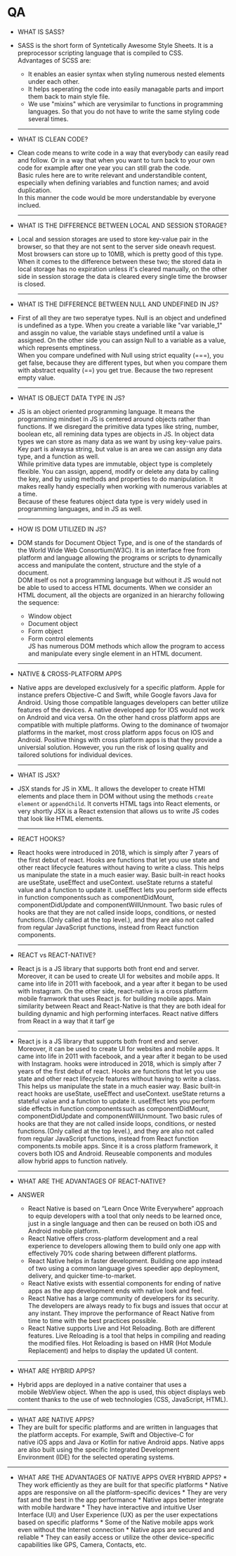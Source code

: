 # QA

- WHAT IS SASS? <br/>
- SASS is the short form of Syntetically Awesome Style Sheets. It is a preprocessor scripting language that is compiled to CSS. <br/> Advantages of SCSS are: <br/>
  * It enables an easier syntax when styling numerous nested elements under each other.
  * It helps seperating the code into easily managable parts and import them back to main style file.
  * We use "mixins" which are verysimilar to functions in programming languages. So that you do not have to write the same styling code several times. 
  <hr/>
- WHAT IS CLEAN CODE? 
- Clean code means to write code in a way that everybody can easily read and follow. Or in a way that when you want to turn back to your own code for example after one year you can still grab the code.<br/>
Basic rules here are to write relevant and understandible content, especially when defining variables and function names; and avoid duplication. <br/>
In this manner the code would be more understandable by everyone inclued.
  <hr/>
- WHAT IS THE DIFFERENCE BETWEEN LOCAL AND SESSION STORAGE? 
- Local and session storages are used to store key-value pair in the browser, so that they are not sent to the server side oneavh request. Most browsers can store up to 10MB, which is pretty good of this type. <br/>
When it comes to the difference between these two; the stored data in local storage has no expiration unless it's cleared manually, on the other side in session storage the data is cleared every single time the browser is closed.
  <hr/>
- WHAT IS THE DIFFERENCE BETWEEN NULL AND UNDEFINED IN JS? 
- First of all they are two seperatye types. Null is an object and undefined is undefined as a type. When you create a variable like "var variable_1" and assgin no value, the variable stays undefined until a value is assigned. On the other side you can assign Null to a variable as a value, which represents emptiness. <br/>
When you compare undefined with Null using strict equality (===), you get false, because they are different types, but when you compare them with abstract equality (==) you get true. Because the two represent empty value.
  <hr/>
- WHAT IS OBJECT DATA TYPE IN JS?
- JS is an object oriented programming language. It means the programming mindset in JS is centered around objects rather than functions. If we disregard the primitive data types like string, number, boolean etc, all remining data types are objects in JS. In object data types we can store as many data as we want by using key-value pairs. Key part is alwaysa string, but value is an area we can assign any data type, and a function as well.<br/>While primitive data types are immutable, object type is completely flexible. You can assign, append, modify or delete any data by calling the key, and by using methods and properties to do manipulation. It makes really handy especially when working with numerous variables at a time. <br/> Because of these features object data type is very widely used in programming languages, and in JS as well.
  <hr/>
- HOW IS DOM UTILIZED IN JS?
- DOM stands for Document Object Type, and is one of the standards of the World Wide Web Consortium(W3C). It is an interface free from platform and language allowing the programs or scripts to dynamically access and manipulate the content,  structure and the style of a document.<br/> DOM itself os not a programming language but without it JS would not be able to used to access HTML documents. When we consider an HTML document, all the objects are organized in an hierarchy following the sequence:
  * Window object
  * Document object
  * Form object
  * Form control elements<br/>
JS has numerous DOM methods which allow the program to access and manipulate every single element in an HTML document.
  <hr/>
- NATIVE & CROSS-PLATFORM APPS
- Native apps are developed exclusively for a specific platform. Apple for instance prefers Objective-C and Swift, while Google favors Java for Android. Using those compatible languages developers can better utilize features of the devices. A native developed app for IOS would not work on Android and vica versa. On the other hand cross platform apps are compatible with multiple platforms. Owing to the dominance of twomajor platforms in the market, most cross platform apps focus on IOS and Android. Positive things with cross platform apps is that they provide a universial solution. However, you run the risk of losing quality and tailored solutions for individual devices.
  <hr/>
- WHAT IS JSX?
- JSX stands for JS in XML. It allows the developer to create HTMl elements and place them in DOM without using the methods ```create element``` or ```appendChild```. It converts HTML tags into React elements, or very shortly JSX is a React extension that allows us to write JS codes that look like HTML elements.
  <hr/>
- REACT HOOKS?
- React hooks were introduced in 2018, which is simply after 7 years of the first debut of react. Hooks are functions that let you use state and other react lifecycle features without having to write a class. This helps us manipulate the state in a much easier way. Basic built-in react hooks are useState, useEffect and useContext.  useState returns a stateful value and a function to update it. useEffect lets you perform side effects in function components such as componentDidMount, componentDidUpdate and componentWillUnmount. Two basic rules of hooks are that they are not called inside loops, conditions, or nested functions. (Only called at the top level.), and they are also not called from regular JavaScript functions, instead from React function components.
  <hr/>
- REACT vs REACT-NATIVE?
- React js is a JS library that supports both front end and server. Moreover, it can be used to create UI for websites and mobile apps. It came into life in 2011 with facebook, and a year after it began to be used with Instagram. On the other side, react-native is a cross platform mobile framwork that uses React js. for building mobile apps. Main similarity between React and React-Native is that they are both ideal for building dynamic and high performing interfaces. React native differs from React in a way that it tarf´ge <hr/>
- React js is a JS library that supports both front end and server. Moreover, it can be used to create UI for websites and mobile apps. It came into life in 2011 with facebook, and a year after it began to be used with Instagram. hooks were introduced in 2018, which is simply after 7 years of the first debut of react. Hooks are functions that let you use state and other react lifecycle features without having to write a class. This helps us manipulate the state in a much easier way. Basic built-in react hooks are useState, useEffect and useContext.  useState returns a stateful value and a function to update it. useEffect lets you perform side effects in function components such as componentDidMount, componentDidUpdate and componentWillUnmount. Two basic rules of hooks are that they are not called inside loops, conditions, or nested functions. (Only called at the top level.), and they are also not called from regular JavaScript functions, instead from React function components.ts mobile apps. Since it is a cross platform framework, it covers both IOS and Android. Reuseable components and modules allow hybrid apps to function natively.
  <hr/>
- WHAT ARE THE ADVANTAGES OF REACT-NATIVE?
- ANSWER
  * React Native is based on “Learn Once Write Everywhere” approach to equip developers with a tool that only needs to be learned once, just in a single language and then can be reused on both iOS and Android mobile platform.
  * React Native offers cross-platform development and a real experience to developers allowing them to build only one app with effectively 70% code sharing between different platforms.
  * React Native helps in faster development. Building one app instead of two using a common language gives speedier app deployment, delivery, and quicker time-to-market.
  * React Native exists with essential components for ending of native apps as the app development ends with native look and feel.
  * React Native has a large community of developers for its security. The developers are always ready to fix bugs and issues that occur at any instant. They improve the performance of React Native from time to time with the best practices possible.
  * React Native supports Live and Hot Reloading. Both are different features. Live Reloading is a tool that helps in compiling and reading the modified files. Hot Reloading is based on HMR (Hot Module Replacement) and helps to display the updated UI content.
  <hr/>
  
- WHAT ARE HYBRID APPS?
-	Hybrid apps are deployed in a native container that uses a mobile WebView object. When the app is used, this object displays web content thanks to the use of web technologies (CSS, JavaScript, HTML).
 <hr/>
 
- WHAT ARE NATIVE APPS?
-	They are built for specific platforms and are written in languages that the platform accepts. For example, Swift and Objective-C for native iOS apps and Java or Kotlin for native Android apps. Native apps are also built using the specific Integrated Development Environment (IDE) for the selected operating systems.
 <hr/>
 
- WHAT ARE THE ADVANTAGES OF NATIVE APPS OVER HYBRID APPS?
		* They work efficiently as they are built for that specific platforms
		* Native apps are responsive on all the platform-specific devices
		* They are very fast and the best in the app performance
		* Native apps better integrate with mobile hardware
		* They have interactive and intuitive User Interface (UI) and User Experience (UX) as per the user expectations based on specific platforms
		* Some of the Native mobile apps work even without the Internet connection
		* Native apps are secured and reliable
		* They can easily access or utilize the other device-specific capabilities like GPS, Camera, Contacts, etc.
